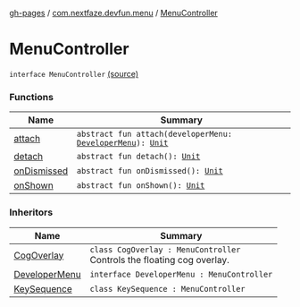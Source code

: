 [gh-pages](../../index.md) / [com.nextfaze.devfun.menu](../index.md) / [MenuController](.)

# MenuController

`interface MenuController` [(source)](https://github.com/NextFaze/dev-fun/tree/master/devfun-menu/src/main/java/com/nextfaze/devfun/menu/DeveloperMenu.kt#L27)

### Functions

| Name | Summary |
|---|---|
| [attach](attach.md) | `abstract fun attach(developerMenu: `[`DeveloperMenu`](../-developer-menu/index.md)`): `[`Unit`](https://kotlinlang.org/api/latest/jvm/stdlib/kotlin/-unit/index.html) |
| [detach](detach.md) | `abstract fun detach(): `[`Unit`](https://kotlinlang.org/api/latest/jvm/stdlib/kotlin/-unit/index.html) |
| [onDismissed](on-dismissed.md) | `abstract fun onDismissed(): `[`Unit`](https://kotlinlang.org/api/latest/jvm/stdlib/kotlin/-unit/index.html) |
| [onShown](on-shown.md) | `abstract fun onShown(): `[`Unit`](https://kotlinlang.org/api/latest/jvm/stdlib/kotlin/-unit/index.html) |

### Inheritors

| Name | Summary |
|---|---|
| [CogOverlay](../../com.nextfaze.devfun.menu.controllers/-cog-overlay/index.md) | `class CogOverlay : MenuController`<br>Controls the floating cog overlay. |
| [DeveloperMenu](../-developer-menu/index.md) | `interface DeveloperMenu : MenuController` |
| [KeySequence](../../com.nextfaze.devfun.menu.controllers/-key-sequence/index.md) | `class KeySequence : MenuController` |
